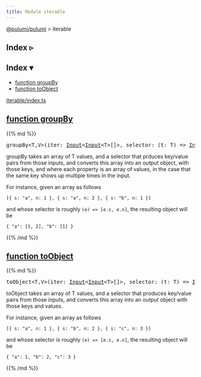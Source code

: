 ```yaml
---
title: Module iterable
---
```


<!-- WARNING: this page was generated by a tool. Do not edit it by hand. -->
<!-- To change it, please see https://github.com/pulumi/docs/tree/master/tools/tscdocgen. -->

<a href="../">@pulumi/pulumi</a> &gt; iterable

<div class="toggleVisible">
<div class="collapsed">
<h2 class="pdoc-module-header toggleButton" title="Click to show Index">Index ▹</h2>
</div>
<div class="expanded">
<h2 class="pdoc-module-header toggleButton" title="Click to hide Index">Index ▾</h2>
<div class="pdoc-module-contents">
<ul>
<li><a href="#groupBy">function groupBy</a></li>
<li><a href="#toObject">function toObject</a></li>
</ul>

<a href="https://github.com/pulumi/pulumi/blob/fdc4c64789dc6e293f3404433908a702131d37ed/sdk/nodejs/iterable/index.ts">iterable/index.ts</a> 
</div>
</div>
</div>


<h2 class="pdoc-module-header" id="groupBy">
<a class="pdoc-member-name" href="https://github.com/pulumi/pulumi/blob/fdc4c64789dc6e293f3404433908a702131d37ed/sdk/nodejs/iterable/index.ts#L61">function <b>groupBy</b></a>
</h2>
<div class="pdoc-module-contents">
{{% md %}}

<pre class="highlight"><span class='kd'></span>groupBy&lt;T,V&gt;(iter: <a href='#Input'>Input</a>&lt;<a href='#Input'>Input</a>&lt;T&gt;[]&gt;, selector: (t: T) => <a href='#Input'>Input</a>&lt;[, <a href='#Input'>Input</a>&lt;<span class='kd'><a href='https://developer.mozilla.org/en-US/docs/Web/JavaScript/Reference/Global_Objects/String'>string</a></span>&gt;, <a href='#Input'>Input</a>&lt;V&gt;]&gt;): <a href='#Output'>Output</a>&lt;{[key: <span class='kd'><a href='https://developer.mozilla.org/en-US/docs/Web/JavaScript/Reference/Global_Objects/String'>string</a></span>]: V[]}&gt;</pre>


groupBy takes an array of T values, and a selector that prduces key/value pairs from those inputs,
and converts this array into an output object, with those keys, and where each property is an array of values,
in the case that the same key shows up multiple times in the input.

For instance, given an array as follows

    [{ s: "a", n: 1 }, { s: "a", n: 2 }, { s: "b", n: 1 }]

and whose selector is roughly `(e) => [e.s, e.n]`, the resulting object will be

    { "a": [1, 2], "b": [1] }


{{% /md %}}
</div>
<h2 class="pdoc-module-header" id="toObject">
<a class="pdoc-member-name" href="https://github.com/pulumi/pulumi/blob/fdc4c64789dc6e293f3404433908a702131d37ed/sdk/nodejs/iterable/index.ts#L30">function <b>toObject</b></a>
</h2>
<div class="pdoc-module-contents">
{{% md %}}

<pre class="highlight"><span class='kd'></span>toObject&lt;T,V&gt;(iter: <a href='#Input'>Input</a>&lt;<a href='#Input'>Input</a>&lt;T&gt;[]&gt;, selector: (t: T) => <a href='#Input'>Input</a>&lt;[, <a href='#Input'>Input</a>&lt;<span class='kd'><a href='https://developer.mozilla.org/en-US/docs/Web/JavaScript/Reference/Global_Objects/String'>string</a></span>&gt;, <a href='#Input'>Input</a>&lt;V&gt;]&gt;): <a href='#Output'>Output</a>&lt;{[key: <span class='kd'><a href='https://developer.mozilla.org/en-US/docs/Web/JavaScript/Reference/Global_Objects/String'>string</a></span>]: V}&gt;</pre>


toObject takes an array of T values, and a selector that produces key/value pairs from those inputs,
and converts this array into an output object with those keys and values.

For instance, given an array as follows

    [{ s: "a", n: 1 }, { s: "b", n: 2 }, { s: "c", n: 3 }]

and whose selector is roughly `(e) => [e.s, e.n]`, the resulting object will be

    { "a": 1, "b": 2, "c": 3 }


{{% /md %}}
</div>
